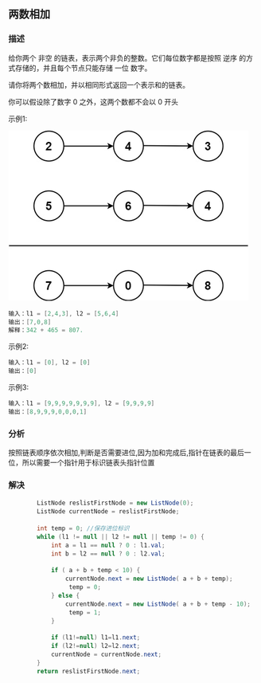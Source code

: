 ## 两数相加
### 描述
给你两个 非空 的链表，表示两个非负的整数。它们每位数字都是按照 逆序 的方式存储的，并且每个节点只能存储 一位 数字。

请你将两个数相加，并以相同形式返回一个表示和的链表。

你可以假设除了数字 0 之外，这两个数都不会以 0 开头

示例1:

![tupian](../../icon/两数相加.jpg)

```java
输入：l1 = [2,4,3], l2 = [5,6,4]
输出：[7,0,8]
解释：342 + 465 = 807.
```
示例2:
```java
输入：l1 = [0], l2 = [0]
输出：[0]
```
示例3:
```java
输入：l1 = [9,9,9,9,9,9,9], l2 = [9,9,9,9]
输出：[8,9,9,9,0,0,0,1]
```
### 分析
按照链表顺序依次相加,判断是否需要进位,因为加和完成后,指针在链表的最后一位，所以需要一个指针用于标识链表头指针位置
### 解决
```java
        ListNode reslistFirstNode = new ListNode(0);
        ListNode currentNode = reslistFirstNode;

        int temp = 0; //保存进位标识
        while (l1 != null || l2 != null || temp != 0) {
            int a = l1 == null ? 0 : l1.val;
            int b = l2 == null ? 0 : l2.val;

            if ( a + b + temp < 10) {
                currentNode.next = new ListNode( a + b + temp);
                 temp = 0;
            } else {
                currentNode.next = new ListNode( a + b + temp - 10);
                 temp = 1;
            }

            if (l1!=null) l1=l1.next;
            if (l2!=null) l2=l2.next;
            currentNode = currentNode.next;
        }
        return reslistFirstNode.next;
```